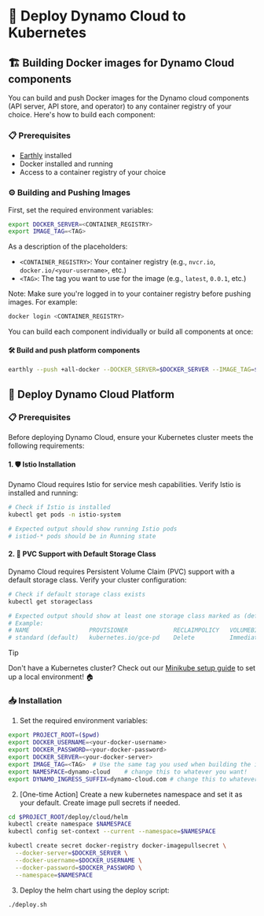 <!--
SPDX-FileCopyrightText: Copyright (c) 2025 NVIDIA CORPORATION & AFFILIATES. All rights reserved.
SPDX-License-Identifier: Apache-2.0

Licensed under the Apache License, Version 2.0 (the "License");
you may not use this file except in compliance with the License.
You may obtain a copy of the License at

http://www.apache.org/licenses/LICENSE-2.0

Unless required by applicable law or agreed to in writing, software
distributed under the License is distributed on an "AS IS" BASIS,
WITHOUT WARRANTIES OR CONDITIONS OF ANY KIND, either express or implied.
See the License for the specific language governing permissions and
limitations under the License.
-->

# 🚀 Deploy Dynamo Cloud to Kubernetes

## 🏗️ Building Docker images for Dynamo Cloud components

You can build and push Docker images for the Dynamo cloud components (API server, API store, and operator) to any container registry of your choice. Here's how to build each component:

### 📋 Prerequisites
- [Earthly](https://earthly.dev/) installed
- Docker installed and running
- Access to a container registry of your choice

### ⚙️ Building and Pushing Images

First, set the required environment variables:
```bash
export DOCKER_SERVER=<CONTAINER_REGISTRY>
export IMAGE_TAG=<TAG>
```

As a description of the placeholders:
- `<CONTAINER_REGISTRY>`: Your container registry (e.g., `nvcr.io`, `docker.io/<your-username>`, etc.)
- `<TAG>`: The tag you want to use for the image (e.g., `latest`, `0.0.1`, etc.)

Note: Make sure you're logged in to your container registry before pushing images. For example:
```bash
docker login <CONTAINER_REGISTRY>
```

You can build each component individually or build all components at once:

#### 🛠️ Build and push platform components
```bash
earthly --push +all-docker --DOCKER_SERVER=$DOCKER_SERVER --IMAGE_TAG=$IMAGE_TAG
```

## 🚀 Deploy Dynamo Cloud Platform

### 📋 Prerequisites
Before deploying Dynamo Cloud, ensure your Kubernetes cluster meets the following requirements:

#### 1. 🛡️ Istio Installation
Dynamo Cloud requires Istio for service mesh capabilities. Verify Istio is installed and running:

```bash
# Check if Istio is installed
kubectl get pods -n istio-system

# Expected output should show running Istio pods
# istiod-* pods should be in Running state
```

#### 2. 💾 PVC Support with Default Storage Class
Dynamo Cloud requires Persistent Volume Claim (PVC) support with a default storage class. Verify your cluster configuration:

```bash
# Check if default storage class exists
kubectl get storageclass

# Expected output should show at least one storage class marked as (default)
# Example:
# NAME                 PROVISIONER             RECLAIMPOLICY   VOLUMEBINDINGMODE      ALLOWVOLUMEEXPANSION   AGE
# standard (default)   kubernetes.io/gce-pd    Delete          Immediate              true                   1d
```

> [!TIP]
> Don't have a Kubernetes cluster? Check out our [Minikube setup guide](../../../docs/guides/dynamo_deploy/minikube.md) to set up a local environment! 🏠

### 📥 Installation

1. Set the required environment variables:
```bash
export PROJECT_ROOT=($pwd)
export DOCKER_USERNAME=<your-docker-username>
export DOCKER_PASSWORD=<your-docker-password>
export DOCKER_SERVER=<your-docker-server>
export IMAGE_TAG=<TAG>  # Use the same tag you used when building the images
export NAMESPACE=dynamo-cloud    # change this to whatever you want!
export DYNAMO_INGRESS_SUFFIX=dynamo-cloud.com # change this to whatever you want!
```

2. [One-time Action] Create a new kubernetes namespace and set it as your default. Create image pull secrets if needed.

```bash
cd $PROJECT_ROOT/deploy/cloud/helm
kubectl create namespace $NAMESPACE
kubectl config set-context --current --namespace=$NAMESPACE

kubectl create secret docker-registry docker-imagepullsecret \
  --docker-server=$DOCKER_SERVER \
  --docker-username=$DOCKER_USERNAME \
  --docker-password=$DOCKER_PASSWORD \
  --namespace=$NAMESPACE
```

3. Deploy the helm chart using the deploy script:

```bash
./deploy.sh
```

